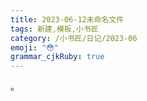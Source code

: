 ```yaml
---
title: 2023-06-12未命名文件 
tags: 新建,模板,小书匠
category: /小书匠/日记/2023-06
emoji: "😳"
grammar_cjkRuby: true
---
```



。